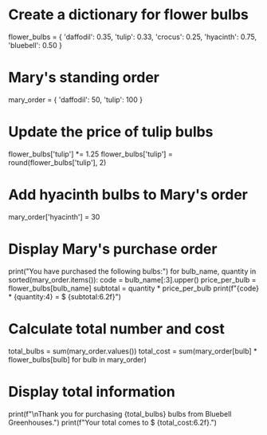 # Create a dictionary for flower bulbs
flower_bulbs = {
    'daffodil': 0.35,
    'tulip': 0.33,
    'crocus': 0.25,
    'hyacinth': 0.75,
    'bluebell': 0.50
}

# Mary's standing order
mary_order = {
    'daffodil': 50,
    'tulip': 100
}

# Update the price of tulip bulbs
flower_bulbs['tulip'] *= 1.25
flower_bulbs['tulip'] = round(flower_bulbs['tulip'], 2)

# Add hyacinth bulbs to Mary's order
mary_order['hyacinth'] = 30

# Display Mary's purchase order
print("You have purchased the following bulbs:")
for bulb_name, quantity in sorted(mary_order.items()):
    code = bulb_name[:3].upper()
    price_per_bulb = flower_bulbs[bulb_name]
    subtotal = quantity * price_per_bulb
    print(f"{code} * {quantity:4} = $ {subtotal:6.2f}")

# Calculate total number and cost
total_bulbs = sum(mary_order.values())
total_cost = sum(mary_order[bulb] * flower_bulbs[bulb] for bulb in mary_order)

# Display total information
print(f"\nThank you for purchasing {total_bulbs} bulbs from Bluebell Greenhouses.")
print(f"Your total comes to $ {total_cost:6.2f}.")

